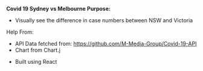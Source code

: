 **Covid 19 Sydney vs Melbourne**
**Purpose:**
- Visually see the difference in case numbers between NSW and Victoria

Help From:
- API Data fetched from: https://github.com/M-Media-Group/Covid-19-API
- Chart from Chart.j
* Built using React